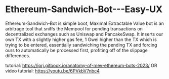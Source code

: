# Ethereum-Sandwich-Bot---Easy-UX
Ethereum-Sandwich-Bot is simple boot, Maximal Extractable Value bot is an arbitrage tool 
that sniffs the Mempool for pending transactions on decentralized exchanges such as Uniswap and PancakeSwap. 
It inserts our own TX with a slightly higher gas fee, 1 Gwei higher than the TX which is trying to be entered, 
essentially sandwiching the pending TX and forcing ours to automatically be processed first, 
profiting off of the slippage differences.

tutorial: https://jorj.gitbook.io/anatomy-of-mev-ethereum-bots-2023/
OR
video tutorial: https://youtu.be/6PVkbV7nbc4
